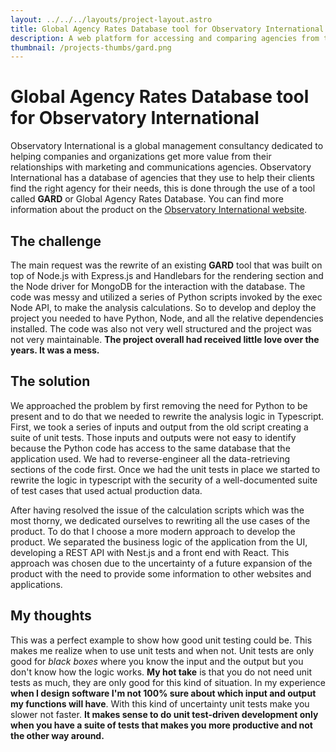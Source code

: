 ```yaml
---
layout: ../../../layouts/project-layout.astro
title: Global Agency Rates Database tool for Observatory International
description: A web platform for accessing and comparing agencies from the Observatory International database
thumbnail: /projects-thumbs/gard.png
---
```


# Global Agency Rates Database tool for Observatory International

Observatory International is a global management consultancy dedicated to helping companies and organizations get more value from their relationships with marketing and communications agencies. Observatory International has a database of agencies that they use to help their clients find the right agency for their needs, this is done through the use of a tool called **GARD** or Global Agency Rates Database. You can find more information about the product on the [Observatory International website](https://www.observatoryinternational.com/agency-search-onboarding/).

## The challenge

The main request was the rewrite of an existing **GARD** tool that was built on top of Node.js with Express.js and Handlebars for the rendering section and the Node driver for MongoDB for the interaction with the database. The code was messy and utilized a series of Python scripts invoked by the exec Node API, to make the analysis calculations. So to develop and deploy the project you needed to have Python, Node, and all the relative dependencies installed. The code was also not very well structured and the project was not very maintainable. **The project overall had received little love over the years. It was a mess.**

## The solution

We approached the problem by first removing the need for Python to be present and to do that we needed to rewrite the analysis logic in Typescript. First, we took a series of inputs and output from the old script creating a suite of unit tests. Those inputs and outputs were not easy to identify because the Python code has access to the same database that the application used. We had to reverse-engineer all the data-retrieving sections of the code first. Once we had the unit tests in place we started to rewrite the logic in typescript with the security of a well-documented suite of test cases that used actual production data.

After having resolved the issue of the calculation scripts which was the most thorny, we dedicated ourselves to rewriting all the use cases of the product. To do that I choose a more modern approach to develop the product. We separated the business logic of the application from the UI, developing a REST API with Nest.js and a front end with React. This approach was chosen due to the uncertainty of a future expansion of the product with the need to provide some information to other websites and applications.

## My thoughts

This was a perfect example to show how good unit testing could be. This makes me realize when to use unit tests and when not. Unit tests are only good for _black boxes_ where you know the input and the output but you don't know how the logic works. **My hot take** is that you do not need unit tests as much, they are only good for this kind of situation. In my experience **when I design software I'm not 100% sure about which input and output my functions will have**. With this kind of uncertainty unit tests make you slower not faster. **It makes sense to do unit test-driven development only when you have a suite of tests that makes you more productive and not the other way around.**
